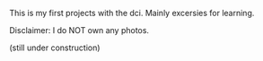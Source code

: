 This is my first projects with the dci. Mainly excersies for learning. 


Disclaimer: I do NOT own any photos. 

(still under construction)
